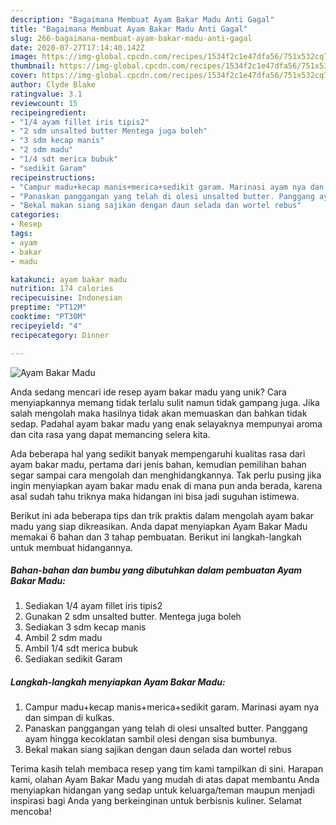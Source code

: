 ```yaml
---
description: "Bagaimana Membuat Ayam Bakar Madu Anti Gagal"
title: "Bagaimana Membuat Ayam Bakar Madu Anti Gagal"
slug: 266-bagaimana-membuat-ayam-bakar-madu-anti-gagal
date: 2020-07-27T17:14:40.142Z
image: https://img-global.cpcdn.com/recipes/1534f2c1e47dfa56/751x532cq70/ayam-bakar-madu-foto-resep-utama.jpg
thumbnail: https://img-global.cpcdn.com/recipes/1534f2c1e47dfa56/751x532cq70/ayam-bakar-madu-foto-resep-utama.jpg
cover: https://img-global.cpcdn.com/recipes/1534f2c1e47dfa56/751x532cq70/ayam-bakar-madu-foto-resep-utama.jpg
author: Clyde Blake
ratingvalue: 3.1
reviewcount: 15
recipeingredient:
- "1/4 ayam fillet iris tipis2"
- "2 sdm unsalted butter Mentega juga boleh"
- "3 sdm kecap manis"
- "2 sdm madu"
- "1/4 sdt merica bubuk"
- "sedikit Garam"
recipeinstructions:
- "Campur madu+kecap manis+merica+sedikit garam. Marinasi ayam nya dan simpan di kulkas."
- "Panaskan panggangan yang telah di olesi unsalted butter. Panggang ayam hingga kecoklatan sambil olesi dengan sisa bumbunya."
- "Bekal makan siang sajikan dengan daun selada dan wortel rebus"
categories:
- Resep
tags:
- ayam
- bakar
- madu

katakunci: ayam bakar madu 
nutrition: 174 calories
recipecuisine: Indonesian
preptime: "PT12M"
cooktime: "PT30M"
recipeyield: "4"
recipecategory: Dinner

---
```



![Ayam Bakar Madu](https://img-global.cpcdn.com/recipes/1534f2c1e47dfa56/751x532cq70/ayam-bakar-madu-foto-resep-utama.jpg)

Anda sedang mencari ide resep ayam bakar madu yang unik? Cara menyiapkannya memang tidak terlalu sulit namun tidak gampang juga. Jika salah mengolah maka hasilnya tidak akan memuaskan dan bahkan tidak sedap. Padahal ayam bakar madu yang enak selayaknya mempunyai aroma dan cita rasa yang dapat memancing selera kita.



Ada beberapa hal yang sedikit banyak mempengaruhi kualitas rasa dari ayam bakar madu, pertama dari jenis bahan, kemudian pemilihan bahan segar sampai cara mengolah dan menghidangkannya. Tak perlu pusing jika ingin menyiapkan ayam bakar madu enak di mana pun anda berada, karena asal sudah tahu triknya maka hidangan ini bisa jadi suguhan istimewa.


Berikut ini ada beberapa tips dan trik praktis dalam mengolah ayam bakar madu yang siap dikreasikan. Anda dapat menyiapkan Ayam Bakar Madu memakai 6 bahan dan 3 tahap pembuatan. Berikut ini langkah-langkah untuk membuat hidangannya.

<!--inarticleads1-->

##### Bahan-bahan dan bumbu yang dibutuhkan dalam pembuatan Ayam Bakar Madu:

1. Sediakan 1/4 ayam fillet iris tipis2
1. Gunakan 2 sdm unsalted butter. Mentega juga boleh
1. Sediakan 3 sdm kecap manis
1. Ambil 2 sdm madu
1. Ambil 1/4 sdt merica bubuk
1. Sediakan sedikit Garam




<!--inarticleads2-->

##### Langkah-langkah menyiapkan Ayam Bakar Madu:

1. Campur madu+kecap manis+merica+sedikit garam. Marinasi ayam nya dan simpan di kulkas.
1. Panaskan panggangan yang telah di olesi unsalted butter. Panggang ayam hingga kecoklatan sambil olesi dengan sisa bumbunya.
1. Bekal makan siang sajikan dengan daun selada dan wortel rebus




Terima kasih telah membaca resep yang tim kami tampilkan di sini. Harapan kami, olahan Ayam Bakar Madu yang mudah di atas dapat membantu Anda menyiapkan hidangan yang sedap untuk keluarga/teman maupun menjadi inspirasi bagi Anda yang berkeinginan untuk berbisnis kuliner. Selamat mencoba!
